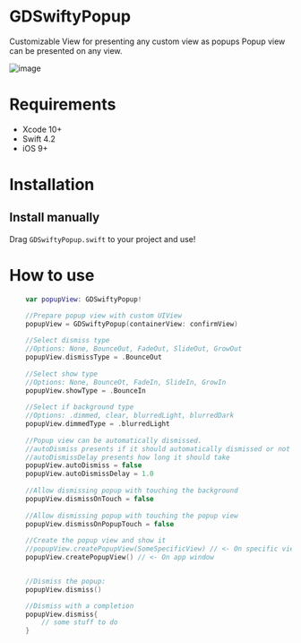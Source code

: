 # GDSwiftyPopup

Customizable View for presenting any custom view as popups
Popup view can be presented on any view.

![image](https://cloud.githubusercontent.com/assets/9967486/15256618/8501d938-1957-11e6-8292-1aa9203a0428.gif)


# Requirements
- Xcode 10+
- Swift 4.2
- iOS 9+


# Installation
Install manually
------
Drag `GDSwiftyPopup.swift` to your project and use!


# How to use

```swift 
    var popupView: GDSwiftyPopup!

    //Prepare popup view with custom UIView
    popupView = GDSwiftyPopup(containerView: confirmView)
    
    //Select dismiss type
    //Options: None, BounceOut, FadeOut, SlideOut, GrowOut
    popupView.dismissType = .BounceOut
    
    //Select show type
    //Options: None, BounceOt, FadeIn, SlideIn, GrowIn
    popupView.showType = .BounceIn
    
    //Select if background type
    //Options: .dimmed, clear, blurredLight, blurredDark
    popupView.dimmedType = .blurredLight
    
    //Popup view can be automatically dismissed.
    //autoDismiss presents if it should automatically dismissed or not
    //autoDismissDelay presents how long it should take
    popupView.autoDismiss = false
    popupView.autoDismissDelay = 1.0
    
    //Allow dismissing popup with touching the background
    popupView.dismissOnTouch = false
    
    //Allow dismissing popup with touching the popup view
    popupView.dismissOnPopupTouch = false
    
    //Create the popup view and show it
    //popupView.createPopupView(SomeSpecificView) // <- On specific view
    popupView.createPopupView() // <- On app window


    //Dismiss the popup:
    popupView.dismiss()

    //Dismiss with a completion
    popupView.dismiss{
        // some stuff to do
    }
```
